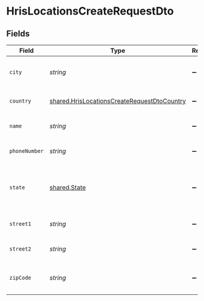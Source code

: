 # HrisLocationsCreateRequestDto


## Fields

| Field                                                                                                      | Type                                                                                                       | Required                                                                                                   | Description                                                                                                | Example                                                                                                    |
| ---------------------------------------------------------------------------------------------------------- | ---------------------------------------------------------------------------------------------------------- | ---------------------------------------------------------------------------------------------------------- | ---------------------------------------------------------------------------------------------------------- | ---------------------------------------------------------------------------------------------------------- |
| `city`                                                                                                     | *string*                                                                                                   | :heavy_minus_sign:                                                                                         | The city where the location is situated                                                                    | Grantham                                                                                                   |
| `country`                                                                                                  | [shared.HrisLocationsCreateRequestDtoCountry](../../models/shared/hrislocationscreaterequestdtocountry.md) | :heavy_minus_sign:                                                                                         | The country code                                                                                           |                                                                                                            |
| `name`                                                                                                     | *string*                                                                                                   | :heavy_minus_sign:                                                                                         | The name of the location                                                                                   | Woolsthorpe Manor                                                                                          |
| `phoneNumber`                                                                                              | *string*                                                                                                   | :heavy_minus_sign:                                                                                         | The phone number of the location                                                                           | +44 1476 860 364                                                                                           |
| `state`                                                                                                    | [shared.State](../../models/shared/state.md)                                                               | :heavy_minus_sign:                                                                                         | The ISO3166-2 sub division where the location is situated                                                  |                                                                                                            |
| `street1`                                                                                                  | *string*                                                                                                   | :heavy_minus_sign:                                                                                         | The first line of the address                                                                              | Water Lane                                                                                                 |
| `street2`                                                                                                  | *string*                                                                                                   | :heavy_minus_sign:                                                                                         | The second line of the address                                                                             | Woolsthorpe by Colsterworth                                                                                |
| `zipCode`                                                                                                  | *string*                                                                                                   | :heavy_minus_sign:                                                                                         | The ZIP code/Postal code of the location                                                                   | NG33 5NR                                                                                                   |
